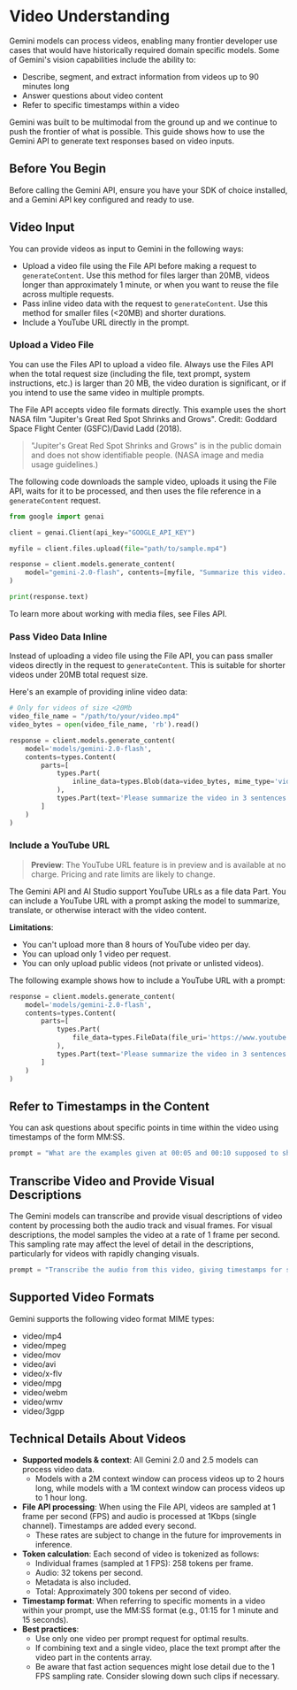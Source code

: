 # Video Understanding

Gemini models can process videos, enabling many frontier developer use cases that would have historically required domain specific models. Some of Gemini's vision capabilities include the ability to:

- Describe, segment, and extract information from videos up to 90 minutes long
- Answer questions about video content
- Refer to specific timestamps within a video

Gemini was built to be multimodal from the ground up and we continue to push the frontier of what is possible. This guide shows how to use the Gemini API to generate text responses based on video inputs.

## Before You Begin

Before calling the Gemini API, ensure you have your SDK of choice installed, and a Gemini API key configured and ready to use.

## Video Input

You can provide videos as input to Gemini in the following ways:

- Upload a video file using the File API before making a request to `generateContent`. Use this method for files larger than 20MB, videos longer than approximately 1 minute, or when you want to reuse the file across multiple requests.
- Pass inline video data with the request to `generateContent`. Use this method for smaller files (<20MB) and shorter durations.
- Include a YouTube URL directly in the prompt.

### Upload a Video File

You can use the Files API to upload a video file. Always use the Files API when the total request size (including the file, text prompt, system instructions, etc.) is larger than 20 MB, the video duration is significant, or if you intend to use the same video in multiple prompts.

The File API accepts video file formats directly. This example uses the short NASA film "Jupiter's Great Red Spot Shrinks and Grows". Credit: Goddard Space Flight Center (GSFC)/David Ladd (2018).

> "Jupiter's Great Red Spot Shrinks and Grows" is in the public domain and does not show identifiable people. (NASA image and media usage guidelines.)

The following code downloads the sample video, uploads it using the File API, waits for it to be processed, and then uses the file reference in a `generateContent` request.

```python
from google import genai

client = genai.Client(api_key="GOOGLE_API_KEY")

myfile = client.files.upload(file="path/to/sample.mp4")

response = client.models.generate_content(
    model="gemini-2.0-flash", contents=[myfile, "Summarize this video. Then create a quiz with an answer key based on the information in this video."]
)

print(response.text)
```

To learn more about working with media files, see Files API.

### Pass Video Data Inline

Instead of uploading a video file using the File API, you can pass smaller videos directly in the request to `generateContent`. This is suitable for shorter videos under 20MB total request size.

Here's an example of providing inline video data:

```python
# Only for videos of size <20Mb
video_file_name = "/path/to/your/video.mp4"
video_bytes = open(video_file_name, 'rb').read()

response = client.models.generate_content(
    model='models/gemini-2.0-flash',
    contents=types.Content(
        parts=[
            types.Part(
                inline_data=types.Blob(data=video_bytes, mime_type='video/mp4')
            ),
            types.Part(text='Please summarize the video in 3 sentences.')
        ]
    )
)
```

### Include a YouTube URL

> **Preview**: The YouTube URL feature is in preview and is available at no charge. Pricing and rate limits are likely to change.

The Gemini API and AI Studio support YouTube URLs as a file data Part. You can include a YouTube URL with a prompt asking the model to summarize, translate, or otherwise interact with the video content.

**Limitations**:

- You can't upload more than 8 hours of YouTube video per day.
- You can upload only 1 video per request.
- You can only upload public videos (not private or unlisted videos).

The following example shows how to include a YouTube URL with a prompt:

```python
response = client.models.generate_content(
    model='models/gemini-2.0-flash',
    contents=types.Content(
        parts=[
            types.Part(
                file_data=types.FileData(file_uri='https://www.youtube.com/watch?v=9hE5-98ZeCg')
            ),
            types.Part(text='Please summarize the video in 3 sentences.')
        ]
    )
)
```

## Refer to Timestamps in the Content

You can ask questions about specific points in time within the video using timestamps of the form MM:SS.

```python
prompt = "What are the examples given at 00:05 and 00:10 supposed to show us?" # Adjusted timestamps for the NASA video
```

## Transcribe Video and Provide Visual Descriptions

The Gemini models can transcribe and provide visual descriptions of video content by processing both the audio track and visual frames. For visual descriptions, the model samples the video at a rate of 1 frame per second. This sampling rate may affect the level of detail in the descriptions, particularly for videos with rapidly changing visuals.

```python
prompt = "Transcribe the audio from this video, giving timestamps for salient events in the video. Also provide visual descriptions."
```

## Supported Video Formats

Gemini supports the following video format MIME types:

- video/mp4
- video/mpeg
- video/mov
- video/avi
- video/x-flv
- video/mpg
- video/webm
- video/wmv
- video/3gpp

## Technical Details About Videos

- **Supported models & context**: All Gemini 2.0 and 2.5 models can process video data.
  - Models with a 2M context window can process videos up to 2 hours long, while models with a 1M context window can process videos up to 1 hour long.
- **File API processing**: When using the File API, videos are sampled at 1 frame per second (FPS) and audio is processed at 1Kbps (single channel). Timestamps are added every second.
  - These rates are subject to change in the future for improvements in inference.
- **Token calculation**: Each second of video is tokenized as follows:
  - Individual frames (sampled at 1 FPS): 258 tokens per frame.
  - Audio: 32 tokens per second.
  - Metadata is also included.
  - Total: Approximately 300 tokens per second of video.
- **Timestamp format**: When referring to specific moments in a video within your prompt, use the MM:SS format (e.g., 01:15 for 1 minute and 15 seconds).
- **Best practices**:
  - Use only one video per prompt request for optimal results.
  - If combining text and a single video, place the text prompt after the video part in the contents array.
  - Be aware that fast action sequences might lose detail due to the 1 FPS sampling rate. Consider slowing down such clips if necessary.